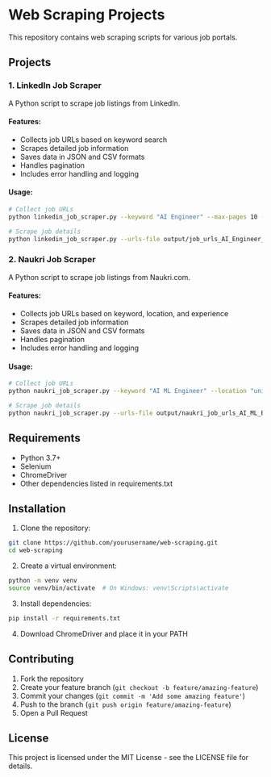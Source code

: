 # Web Scraping Projects

This repository contains web scraping scripts for various job portals.

## Projects

### 1. LinkedIn Job Scraper
A Python script to scrape job listings from LinkedIn.

#### Features:
- Collects job URLs based on keyword search
- Scrapes detailed job information
- Saves data in JSON and CSV formats
- Handles pagination
- Includes error handling and logging

#### Usage:
```bash
# Collect job URLs
python linkedin_job_scraper.py --keyword "AI Engineer" --max-pages 10 --collect-urls

# Scrape job details
python linkedin_job_scraper.py --urls-file output/job_urls_AI_Engineer_YYYYMMDD_HHMMSS.txt
```

### 2. Naukri Job Scraper
A Python script to scrape job listings from Naukri.com.

#### Features:
- Collects job URLs based on keyword, location, and experience
- Scrapes detailed job information
- Saves data in JSON and CSV formats
- Handles pagination
- Includes error handling and logging

#### Usage:
```bash
# Collect job URLs
python naukri_job_scraper.py --keyword "AI ML Engineer" --location "united-states-usa" --experience "0" --max-pages 10 --collect-urls

# Scrape job details
python naukri_job_scraper.py --urls-file output/naukri_job_urls_AI_ML_Engineer_united-states-usa_YYYYMMDD_HHMMSS.txt
```

## Requirements

- Python 3.7+
- Selenium
- ChromeDriver
- Other dependencies listed in requirements.txt

## Installation

1. Clone the repository:
```bash
git clone https://github.com/yourusername/web-scraping.git
cd web-scraping
```

2. Create a virtual environment:
```bash
python -m venv venv
source venv/bin/activate  # On Windows: venv\Scripts\activate
```

3. Install dependencies:
```bash
pip install -r requirements.txt
```

4. Download ChromeDriver and place it in your PATH

## Contributing

1. Fork the repository
2. Create your feature branch (`git checkout -b feature/amazing-feature`)
3. Commit your changes (`git commit -m 'Add some amazing feature'`)
4. Push to the branch (`git push origin feature/amazing-feature`)
5. Open a Pull Request

## License

This project is licensed under the MIT License - see the LICENSE file for details. 
